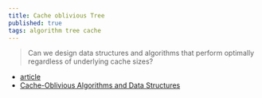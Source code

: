 ```yaml
---
title: Cache oblivious Tree
published: true
tags: algorithm tree cache
---
```

> Can we design data structures and algorithms that perform optimally regardless of underlying cache sizes?

- [article](https://rcoh.me/posts/cache-oblivious-datastructures/)
- [Cache-Oblivious Algorithms and Data Structures](http://erikdemaine.org/papers/BRICS2002/paper.pdf)
